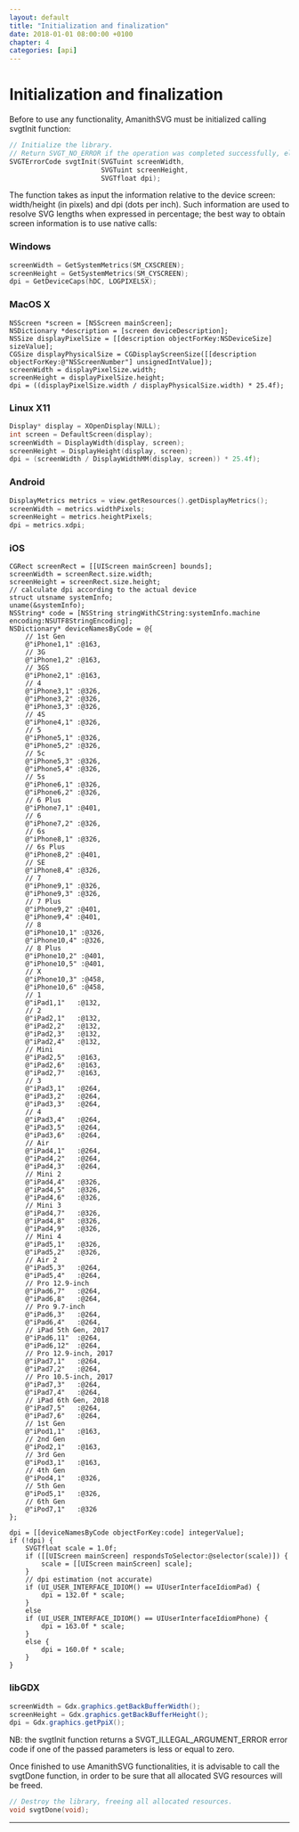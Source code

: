 ```yaml
---
layout: default
title: "Initialization and finalization"
date: 2018-01-01 08:00:00 +0100
chapter: 4
categories: [api]
---
```


# Initialization and finalization

Before to use any functionality, AmanithSVG must be initialized calling svgtInit function:
```c
// Initialize the library.
// Return SVGT_NO_ERROR if the operation was completed successfully, else an error code.
SVGTErrorCode svgtInit(SVGTuint screenWidth,
                       SVGTuint screenHeight,
                       SVGTfloat dpi);
```

The function takes as input the information relative to the device screen: width/height (in pixels) and dpi (dots per inch). Such information are used to resolve SVG lengths when expressed in percentage; the best way to obtain screen information is to use native calls:

### Windows

```c
screenWidth = GetSystemMetrics(SM_CXSCREEN);
screenHeight = GetSystemMetrics(SM_CYSCREEN);
dpi = GetDeviceCaps(hDC, LOGPIXELSX);
```

###  MacOS X

```objc
NSScreen *screen = [NSScreen mainScreen];
NSDictionary *description = [screen deviceDescription];
NSSize displayPixelSize = [[description objectForKey:NSDeviceSize] sizeValue];
CGSize displayPhysicalSize = CGDisplayScreenSize([[description objectForKey:@"NSScreenNumber"] unsignedIntValue]);
screenWidth = displayPixelSize.width;
screenHeight = displayPixelSize.height;
dpi = ((displayPixelSize.width / displayPhysicalSize.width) * 25.4f);
```

### Linux X11

```c
Display* display = XOpenDisplay(NULL);
int screen = DefaultScreen(display);
screenWidth = DisplayWidth(display, screen);
screenHeight = DisplayHeight(display, screen);
dpi = (screenWidth / DisplayWidthMM(display, screen)) * 25.4f);
```

### Android

```c
DisplayMetrics metrics = view.getResources().getDisplayMetrics();
screenWidth = metrics.widthPixels;
screenHeight = metrics.heightPixels;
dpi = metrics.xdpi;
```

### iOS

```objc
CGRect screenRect = [[UIScreen mainScreen] bounds];
screenWidth = screenRect.size.width;
screenHeight = screenRect.size.height;
// calculate dpi according to the actual device
struct utsname systemInfo;
uname(&systemInfo);
NSString* code = [NSString stringWithCString:systemInfo.machine encoding:NSUTF8StringEncoding];
NSDictionary* deviceNamesByCode = @{
    // 1st Gen
    @"iPhone1,1" :@163,
    // 3G
    @"iPhone1,2" :@163,
    // 3GS
    @"iPhone2,1" :@163,
    // 4
    @"iPhone3,1" :@326,
    @"iPhone3,2" :@326,
    @"iPhone3,3" :@326,
    // 4S
    @"iPhone4,1" :@326,
    // 5
    @"iPhone5,1" :@326,
    @"iPhone5,2" :@326,
    // 5c
    @"iPhone5,3" :@326,
    @"iPhone5,4" :@326,
    // 5s
    @"iPhone6,1" :@326,
    @"iPhone6,2" :@326,
    // 6 Plus
    @"iPhone7,1" :@401,
    // 6
    @"iPhone7,2" :@326,
    // 6s
    @"iPhone8,1" :@326,
    // 6s Plus
    @"iPhone8,2" :@401,
    // SE
    @"iPhone8,4" :@326,
    // 7
    @"iPhone9,1" :@326,
    @"iPhone9,3" :@326,
    // 7 Plus
    @"iPhone9,2" :@401,
    @"iPhone9,4" :@401,
    // 8
    @"iPhone10,1" :@326,
    @"iPhone10,4" :@326,
    // 8 Plus
    @"iPhone10,2" :@401,
    @"iPhone10,5" :@401,
    // X
    @"iPhone10,3" :@458,
    @"iPhone10,6" :@458,
    // 1
    @"iPad1,1"   :@132,
    // 2
    @"iPad2,1"   :@132,
    @"iPad2,2"   :@132,
    @"iPad2,3"   :@132,
    @"iPad2,4"   :@132,
    // Mini
    @"iPad2,5"   :@163,
    @"iPad2,6"   :@163,
    @"iPad2,7"   :@163,
    // 3
    @"iPad3,1"   :@264,
    @"iPad3,2"   :@264,
    @"iPad3,3"   :@264,
    // 4
    @"iPad3,4"   :@264,
    @"iPad3,5"   :@264,
    @"iPad3,6"   :@264,
    // Air
    @"iPad4,1"   :@264,
    @"iPad4,2"   :@264,
    @"iPad4,3"   :@264,
    // Mini 2
    @"iPad4,4"   :@326,
    @"iPad4,5"   :@326,
    @"iPad4,6"   :@326,
    // Mini 3
    @"iPad4,7"   :@326,
    @"iPad4,8"   :@326,
    @"iPad4,9"   :@326,
    // Mini 4
    @"iPad5,1"   :@326,
    @"iPad5,2"   :@326,
    // Air 2
    @"iPad5,3"   :@264,
    @"iPad5,4"   :@264,
    // Pro 12.9-inch
    @"iPad6,7"   :@264,
    @"iPad6,8"   :@264,
    // Pro 9.7-inch
    @"iPad6,3"   :@264,
    @"iPad6,4"   :@264,
    // iPad 5th Gen, 2017
    @"iPad6,11"  :@264,
    @"iPad6,12"  :@264,
    // Pro 12.9-inch, 2017
    @"iPad7,1"   :@264,
    @"iPad7,2"   :@264,
    // Pro 10.5-inch, 2017
    @"iPad7,3"   :@264,
    @"iPad7,4"   :@264,
    // iPad 6th Gen, 2018
    @"iPad7,5"   :@264,
    @"iPad7,6"   :@264,
    // 1st Gen
    @"iPod1,1"   :@163,
    // 2nd Gen
    @"iPod2,1"   :@163,
    // 3rd Gen
    @"iPod3,1"   :@163,
    // 4th Gen
    @"iPod4,1"   :@326,
    // 5th Gen
    @"iPod5,1"   :@326,
    // 6th Gen
    @"iPod7,1"   :@326
};

dpi = [[deviceNamesByCode objectForKey:code] integerValue];
if (!dpi) {
    SVGTfloat scale = 1.0f;
    if ([[UIScreen mainScreen] respondsToSelector:@selector(scale)]) {
        scale = [[UIScreen mainScreen] scale];
    }
    // dpi estimation (not accurate)
    if (UI_USER_INTERFACE_IDIOM() == UIUserInterfaceIdiomPad) {
        dpi = 132.0f * scale;
    }
    else
    if (UI_USER_INTERFACE_IDIOM() == UIUserInterfaceIdiomPhone) {
        dpi = 163.0f * scale;
    }
    else {
        dpi = 160.0f * scale;
    }
}
```

### libGDX

```java
screenWidth = Gdx.graphics.getBackBufferWidth();
screenHeight = Gdx.graphics.getBackBufferHeight();
dpi = Gdx.graphics.getPpiX();
```

NB: the svgtInit function returns a SVGT_ILLEGAL_ARGUMENT_ERROR error code if one of the passed parameters is less or equal to zero.

Once finished to use AmanithSVG functionalities, it is advisable to call the svgtDone function, in order to be sure that all allocated SVG resources will be freed.

```c
// Destroy the library, freeing all allocated resources.
void svgtDone(void);
```
---
